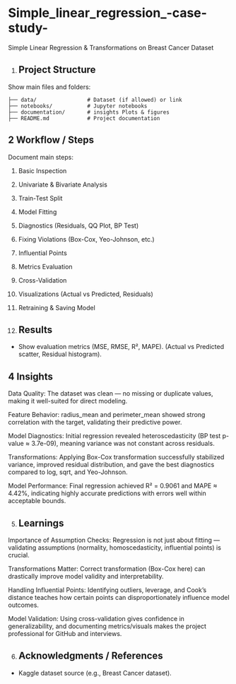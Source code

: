 # Simple_linear_regression_-case-study-
Simple Linear Regression & Transformations on Breast Cancer Dataset

 1. Project Structure
    -

Show main files and folders:

```
├── data/                # Dataset (if allowed) or link
├── notebooks/           # Jupyter notebooks                
├── documentation/       # insights Plots & figures               
├── README.md            # Project documentation
```


2 Workflow / Steps
-

Document main steps:

1. Basic Inspection
2. Univariate & Bivariate Analysis
3. Train-Test Split
4. Model Fitting
5. Diagnostics (Residuals, QQ Plot, BP Test)
6. Fixing Violations (Box-Cox, Yeo-Johnson, etc.)
7. Influential Points
8. Metrics Evaluation
9. Cross-Validation
10. Visualizations (Actual vs Predicted, Residuals)
11. Retraining & Saving Model

 3. Results
    -

* Show evaluation metrics (MSE, RMSE, R², MAPE).
 (Actual vs Predicted scatter, Residual histogram).


4 Insights 
-
Data Quality: The dataset was clean — no missing or duplicate values, making it well-suited for direct modeling.

Feature Behavior: radius_mean and perimeter_mean showed strong correlation with the target, validating their predictive power.

Model Diagnostics: Initial regression revealed heteroscedasticity (BP test p-value ≈ 3.7e-09), meaning variance was not constant across residuals.

Transformations: Applying Box-Cox transformation successfully stabilized variance, improved residual distribution, and gave the best diagnostics compared to log, sqrt, and Yeo-Johnson.

Model Performance: Final regression achieved R² = 0.9061 and MAPE ≈ 4.42%, indicating highly accurate predictions with errors well within acceptable bounds.

5. Learnings
   -
Importance of Assumption Checks: Regression is not just about fitting — validating assumptions (normality, homoscedasticity, influential points) is crucial.

Transformations Matter: Correct transformation (Box-Cox here) can drastically improve model validity and interpretability.

Handling Influential Points: Identifying outliers, leverage, and Cook’s distance teaches how certain points can disproportionately influence model outcomes.

Model Validation: Using cross-validation gives confidence in generalizability, and documenting metrics/visuals makes the project professional for GitHub and interviews.

6. Acknowledgments / References
   -

* Kaggle dataset source (e.g., Breast Cancer dataset).

